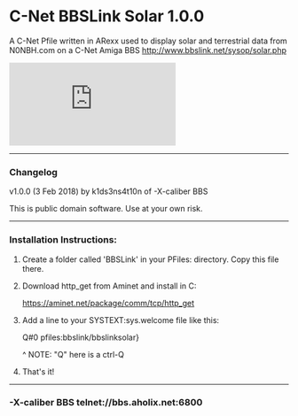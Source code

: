 # C-Net BBSLink Solar 1.0.0 

A C-Net Pfile written in ARexx used to display solar and terrestrial data from N0NBH.com on a C-Net Amiga BBS 
http://www.bbslink.net/sysop/solar.php

![BBSLink.net Solar](http://games.bbslink.net/solar.php)



**************************************************************************

### Changelog
                                                                   
v1.0.0 (3 Feb 2018) by k1ds3ns4t10n of -X-caliber BBS                                
                                                                    
This is public domain software. Use at your own risk.                                              
**************************************************************************

### Installation Instructions:

1.  Create a folder called 'BBSLink' in your PFiles: directory.
    Copy this file there.
    
2.  Download http_get from Aminet and install in C:

    https://aminet.net/package/comm/tcp/http_get
    
4.  Add a line to your SYSTEXT:sys.welcome file like this:
    
    Q#0 pfiles:bbslink/bbslinksolar}

    ^ NOTE: "Q" here is a ctrl-Q
     
5.  That's it!

**************************************************************************
### -X-caliber BBS telnet://bbs.aholix.net:6800
